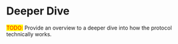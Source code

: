 # Deeper Dive

<mark style="color:red;">TODO:</mark> Provide an overview to a deeper dive into how the protocol technically works.
